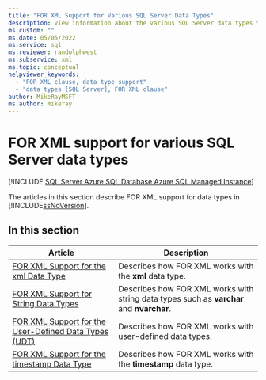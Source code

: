 ```yaml
---
title: "FOR XML Support for Various SQL Server Data Types"
description: View information about the various SQL Server data types that are supported by the FOR XML clause in an SQL query.
ms.custom: ""
ms.date: 05/05/2022
ms.service: sql
ms.reviewer: randolphwest
ms.subservice: xml
ms.topic: conceptual
helpviewer_keywords:
  - "FOR XML clause, data type support"
  - "data types [SQL Server], FOR XML clause"
author: MikeRayMSFT
ms.author: mikeray
---
```

# FOR XML support for various SQL Server data types

[!INCLUDE [SQL Server Azure SQL Database Azure SQL Managed Instance](../../includes/applies-to-version/sql-asdb-asdbmi.md)]

The articles in this section describe FOR XML support for data types in [!INCLUDE[ssNoVersion](../../includes/ssnoversion-md.md)].

## In this section

|Article|Description|
|-----------|-----------------|
|[FOR XML Support for the xml Data Type](../../relational-databases/xml/for-xml-support-for-the-xml-data-type.md)|Describes how FOR XML works with the **xml** data type.|
|[FOR XML Support for String Data Types](../../relational-databases/xml/for-xml-support-for-string-data-types.md)|Describes how FOR XML works with string data types such as **varchar** and **nvarchar**.|
|[FOR XML Support for the User-Defined Data Types &#40;UDT&#41;](../../relational-databases/xml/for-xml-support-for-the-user-defined-data-types-udt.md)|Describes how FOR XML works with user-defined data types.|
|[FOR XML Support for the timestamp Data Type](../../relational-databases/xml/for-xml-support-for-the-timestamp-data-type.md)|Describes how FOR XML works with the **timestamp** data type.|
